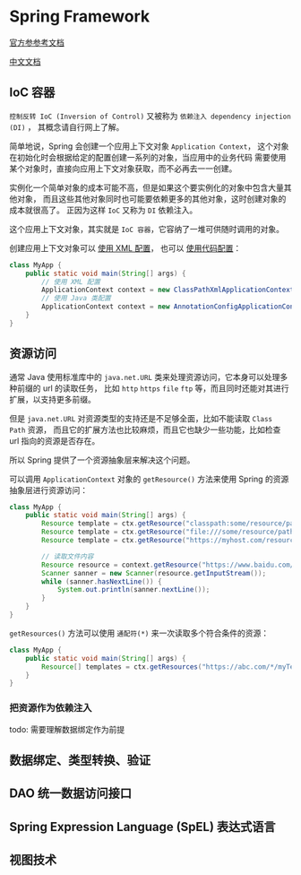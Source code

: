 # Spring Framework

[官方参参考文档](https://docs.spring.io/spring-framework/docs/current/reference/html/)

[中文文档](https://www.cntofu.com/book/95/index.html)

## IoC 容器

`控制反转 IoC (Inversion of Control)` 
又被称为 `依赖注入 dependency injection (DI)` ，
其概念请自行网上了解。

简单地说，Spring 会创建一个应用上下文对象 `Application Context`，
这个对象在初始化时会根据给定的配置创建一系列的对象，当应用中的业务代码
需要使用某个对象时，直接向应用上下文对象获取，而不必再去一一创建。

实例化一个简单对象的成本可能不高，但是如果这个要实例化的对象中包含大量其他对象，
而且这些其他对象同时也可能要依赖更多的其他对象，这时创建对象的成本就很高了。
正因为这样 `IoC` 又称为 `DI` 依赖注入。

这个应用上下文对象，其实就是 `IoC 容器`，它容纳了一堆可供随时调用的对象。

创建应用上下文对象可以
[使用 XML 配置](https://docs.spring.io/spring-framework/docs/current/reference/html/core.html#beans-factory-instantiation )，
也可以 
[使用代码配置](https://docs.spring.io/spring-framework/docs/current/reference/html/core.html#beans-java )：
```java
class MyApp {
    public static void main(String[] args) {
        // 使用 XML 配置
        ApplicationContext context = new ClassPathXmlApplicationContext("services.xml");
        // 使用 Java 类配置
        ApplicationContext context = new AnnotationConfigApplicationContext(AppConfig.class);
    }
}
```
## 资源访问

通常 Java 使用标准库中的 `java.net.URL` 类来处理资源访问，它本身可以处理多种前缀的 url 的读取任务，
比如 `http` `https` `file` `ftp` 等，而且同时还能对其进行扩展，以支持更多前缀。

但是 `java.net.URL` 对资源类型的支持还是不足够全面，比如不能读取 `Class Path` 资源，
而且它的扩展方法也比较麻烦，而且它也缺少一些功能，比如检查 url 指向的资源是否存在。

所以 Spring 提供了一个资源抽象层来解决这个问题。

可以调用 `ApplicationContext` 对象的 `getResource()` 方法来使用 Spring 的资源抽象层进行资源访问：

```java
class MyApp {
    public static void main(String[] args) {
        Resource template = ctx.getResource("classpath:some/resource/path/myTemplate.txt");
        Resource template = ctx.getResource("file:///some/resource/path/myTemplate.txt");
        Resource template = ctx.getResource("https://myhost.com/resource/path/myTemplate.txt");

        // 读取文件内容
        Resource resource = context.getResource("https://www.baidu.com/index.php");
        Scanner sanner = new Scanner(resource.getInputStream());
        while (sanner.hasNextLine()) {
            System.out.println(sanner.nextLine());
        }
    }
}
```

`getResources()` 方法可以使用 `通配符(*)` 来一次读取多个符合条件的资源：
```java
class MyApp {
    public static void main(String[] args) {
        Resource[] templates = ctx.getResources("https://abc.com/*/myTemplate.txt");
    }
}
```

### 把资源作为依赖注入

todo: 需要理解数据绑定作为前提

## 数据绑定、类型转换、验证
## DAO 统一数据访问接口
## Spring Expression Language (SpEL) 表达式语言
## 视图技术